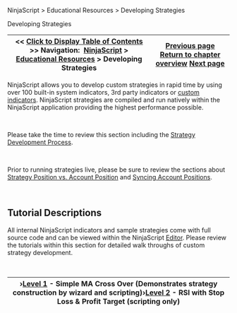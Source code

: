 ﻿


NinjaScript \> Educational Resources \> Developing Strategies






















Developing Strategies







| \<\< [Click to Display Table of Contents](developing_strategies.md) \>\> **Navigation:**     [NinjaScript](ninjascript-1.md) \> [Educational Resources](educational_resources-1.md) \> Developing Strategies | [Previous page](developing_outside_of_the_ninj-1.md) [Return to chapter overview](educational_resources-1.md) [Next page](intermediate_-_rsi_with_stop_l-1.md) |
| --- | --- |











NinjaScript allows you to develop custom strategies in rapid time by using over 100 built\-in system indicators, 3rd party indicators or [custom indicators](developing_indicators-1.md). NinjaScript strategies are compiled and run natively within the NinjaScript application providing the highest performance possible.


 


Please take the time to review this section including the [Strategy Development Process](the_strategy_development_process-1.md).


 


Prior to running strategies live, please be sure to review the sections about [Strategy Position vs. Account Position](strategy_position_vs_account_p-1.md) and [Syncing Account Positions](syncing_account_positions-1.md).


 


## Tutorial Descriptions


All internal NinjaScript indicators and sample strategies come with full source code and can be viewed within the NinjaScript [Editor](editor-1.md). Please review the tutorials within this section for detailed walk throughs of custom strategy development.


 




| ›[Level 1](beginner_-_simple_ma_cross_ove-1.md) \- Simple MA Cross Over (Demonstrates strategy construction by wizard and scripting)›[Level 2](intermediate_-_rsi_with_stop_l-1.md) \- RSI with Stop Loss \& Profit Target (scripting only) |
| --- |










